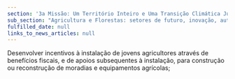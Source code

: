 ```yaml
---
section: '3a Missão: Um Território Inteiro e Uma Transição Climática Justa'
sub_section: "Agricultura e Florestas: setores de futuro, inovação, autonomia e investimento"
fulfilled_date: null
links_to_news_articles: null
---
```


Desenvolver incentivos à instalação de jovens agricultores através de benefícios fiscais, e de apoios subsequentes à instalação, para construção ou reconstrução de moradias e equipamentos agrícolas;